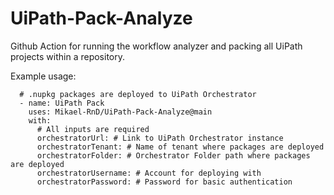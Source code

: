 # UiPath-Pack-Analyze
Github Action for running the workflow analyzer and packing all UiPath projects within a repository.

Example usage:

      # .nupkg packages are deployed to UiPath Orchestrator
      - name: UiPath Pack
        uses: Mikael-RnD/UiPath-Pack-Analyze@main
        with:
          # All inputs are required
          orchestratorUrl: # Link to UiPath Orchestrator instance
          orchestratorTenant: # Name of tenant where packages are deployed
          orchestratorFolder: # Orchestrator Folder path where packages are deployed
          orchestratorUsername: # Account for deploying with
          orchestratorPassword: # Password for basic authentication
